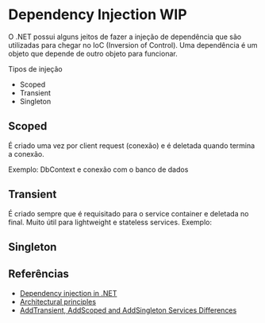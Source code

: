 # Dependency Injection WIP

O .NET possui alguns jeitos de fazer a injeção de dependência que são utilizadas para chegar no IoC (Inversion of Control). Uma dependência é um objeto que depende de outro objeto para funcionar.

Tipos de injeção

- Scoped
- Transient
- Singleton

## Scoped

É criado uma vez por client request (conexão) e é deletada quando termina a conexão.

Exemplo: DbContext e conexão com o banco de dados

## Transient

É criado sempre que é requisitado para o service container e deletada no final. Muito útil para lightweight e stateless services.
Exemplo:

## Singleton

## Referências

- [Dependency injection in .NET](https://learn.microsoft.com/en-us/dotnet/core/extensions/dependency-injection)
- [Architectural principles](https://learn.microsoft.com/en-us/dotnet/architecture/modern-web-apps-azure/architectural-principles#dependency-inversion)
- [AddTransient, AddScoped and AddSingleton Services Differences](https://stackoverflow.com/questions/38138100/addtransient-addscoped-and-addsingleton-services-differences)
